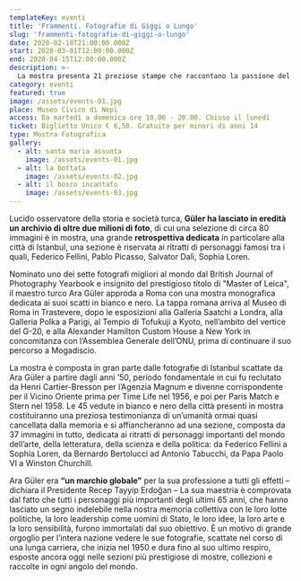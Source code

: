```yaml
---
templateKey: eventi
title: 'Frammenti. Fotografie di Giggi o Lungo'
slug: 'frammenti-fotografie-di-giggi-o-lungo'
date: 2020-02-18T21:00:00.000Z
start: 2020-03-01T12:00:00.000Z
end: 2020-04-15T12:00:00.000Z
description: >-
  La mostra presenta 21 preziose stampe che raccontano la passione del fotoreporter Stefano Cigada per l’archeologia e la sua ricerca di far “palpitare” le statue antiche.
category: eventi
featured: true
image: /assets/events-01.jpg
place: Museo Civico di Nepi
access: Da martedì a domenica ore 10.00 - 20.00. Chiuso il lunedì
ticket: Biglietto Unico € 6,50. Gratuito per minori di anni 14
type: Mostra Fotografica
gallery:
  - alt: santa maria assunta
    image: /assets/events-01.jpg
  - alt: la bottata
    image: /assets/events-02.jpg
  - alt: il bosco incantato
    image: /assets/events-03.jpg
---
```

Lucido osservatore della storia e società turca, **Güler ha lasciato in eredità un archivio di oltre due milioni di foto**, di cui una selezione di circa 80 immagini è in mostra, una grande **retrospettiva dedicata** in particolare alla città di Istanbul, una sezione è riservata ai ritratti di personaggi famosi tra i quali, Federico Fellini, Pablo Picasso, Salvator Dalì, Sophia Loren.

Nominato uno dei sette fotografi migliori al mondo dal British Journal of Photography Yearbook e insignito del prestigioso titolo di "Master of Leica", il maestro turco Ara Güler approda a Roma con una mostra monografica dedicata ai suoi scatti in bianco e nero. La tappa romana arriva al Museo di Roma in Trastevere, dopo le esposizioni alla Galleria Saatchi a Londra, alla Galleria Polka a Parigi, al Tempio di Tofukuji a Kyoto, nell’ambito del vertice del G-20, e alla Alexander Hamilton Custom House a New York in concomitanza con l’Assemblea Generale dell’ONU, prima di continuare il suo percorso a Mogadiscio.

La mostra è composta in gran parte dalle fotografie di Istanbul scattate da Ara Güler a partire dagli anni ’50, periodo fondamentale in cui fu reclutato da Henri Cartier-Bresson per l’Agenzia Magnum e divenne corrispondente per il Vicino Oriente prima per Time Life nel 1956, e poi per Paris Match e Stern nel 1958. Le 45 vedute in bianco e nero della città presenti in mostra costituiranno una preziosa testimonianza di un’umanità ormai quasi cancellata dalla memoria e si affiancheranno ad una sezione, composta da 37 immagini in tutto, dedicata ai ritratti di personaggi importanti del mondo dell’arte, della letteratura, della scienza e della politica: da Federico Fellini a Sophia Loren, da Bernardo Bertolucci ad Antonio Tabucchi, da Papa Paolo VI a Winston Churchill.

Ara Güler era **“un marchio globale”** per la sua professione a tutti gli effetti – dichiara il Presidente Recep Tayyip Erdoğan – La sua maestria è comprovata dal fatto che tutti i personaggi più importanti degli ultimi 65 anni, che hanno lasciato un segno indelebile nella nostra memoria collettiva con le loro lotte politiche, la loro leadership come uomini di Stato, le loro idee, la loro arte e la loro sensibilità, furono immortalati dal suo obiettivo. È un motivo di grande orgoglio per l’intera nazione vedere le sue fotografie, scattate nel corso di una lunga carriera, che inizia nel 1950 e dura fino al suo ultimo respiro, esposte ancora oggi nelle sezioni più prestigiose di mostre, collezioni e raccolte in ogni angolo del mondo.